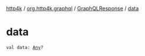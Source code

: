 [http4k](../../index.md) / [org.http4k.graphql](../index.md) / [GraphQLResponse](index.md) / [data](./data.md)

# data

`val data: `[`Any`](https://kotlinlang.org/api/latest/jvm/stdlib/kotlin/-any/index.html)`?`